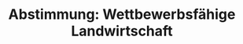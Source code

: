 ---
abstimmung:
  abstimmung: 3
  bundestagssitzung: 121
  datum: 24. Oktober 2019
  legislaturperiode: 19
categories:
- Todo
data:
- title: Abstimmungsergebnis 20191024_3-data.pdf
  url: /res/2021-btw/abstimmungsergebnisse/20191024_3-data.pdf
- title: Abstimmungsergebnis 20191024_3_xls-data.xlsx
  url: /res/2021-btw/abstimmungsergebnisse/20191024_3_xls-data.xlsx
- title: Abstimmungsergebnis 20191024_3_xls-data.csv
  url: /res/2021-btw/abstimmungsergebnisse/csv/20191024_3_xls-data.csv
ergebnis:
  AfD:
    enthaltung: 2
    gesamt: 91
    ja: 72
    nein: 0
    nichtabgegeben: 17
    ungueltig: 0
  Bündnis 90/Die Grünen:
    enthaltung: 0
    gesamt: 67
    ja: 0
    nein: 56
    nichtabgegeben: 11
    ungueltig: 0
  Die Linke:
    enthaltung: 0
    gesamt: 69
    ja: 0
    nein: 55
    nichtabgegeben: 14
    ungueltig: 0
  FDP:
    enthaltung: 0
    gesamt: 80
    ja: 67
    nein: 0
    nichtabgegeben: 13
    ungueltig: 0
  cdu/csu:
    enthaltung: 0
    gesamt: 246
    ja: 0
    nein: 217
    nichtabgegeben: 29
    ungueltig: 0
  file: 20191024_3_xls-data.xlsx
  fraktionslos:
    enthaltung: 0
    gesamt: 4
    ja: 0
    nein: 1
    nichtabgegeben: 3
    ungueltig: 0
  spd:
    enthaltung: 0
    gesamt: 151
    ja: 0
    nein: 122
    nichtabgegeben: 29
    ungueltig: 0
layout: abstimmung
links:
- title: Link zu bundestag.de
  url: https://www.bundestag.de/parlament/plenum/abstimmung/abstimmung?id=627
preview: 'Deutscher Bundestag


  121. Sitzung des Deutschen Bundestages

  am Donnerstag, 24. Oktober 2019


  Endgültiges Ergebnis der Namentlichen Abstimmung Nr. 3


  Antrag der Abgeordneten Dr. Gero Hocker, Frank Sitta, Carina Konrad, weiterer

  Abgeordneter und der Fraktion der FDP

  Fachlich fundierte und europäisch einheitliche Rahmenbedingungen für eine

  wettbewerbsfähige Landwirtschaft mit Zukunft

  Drs. 19/14343'
tags:
- Todo
title: 'Abstimmung: Wettbewerbsfähige Landwirtschaft'
---